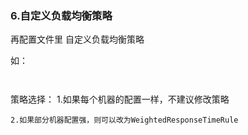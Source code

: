 ### 6.自定义负载均衡策略

再配置文件里 自定义负载均衡策略

如：

```


```


策略选择：
    1.如果每个机器的配置一样，不建议修改策略

    2.如果部分机器配置强，则可以改为WeightedResponseTimeRule

    